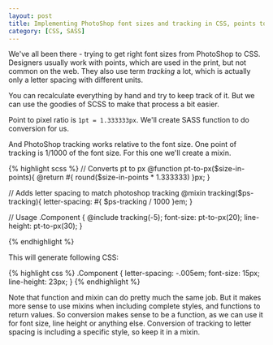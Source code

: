```yaml
---
layout: post
title: Implementing PhotoShop font sizes and tracking in CSS, points to pixels conversion
category: [CSS, SASS]
---
```


We've all been there - trying to get right font sizes from PhotoShop to CSS.
Designers usually work with points, which are used in the print, but not common on the web.
They also use term *tracking* a lot, which is actually only a letter spacing with different units.

You can recalculate everything by hand and try to keep track of it.
But we can use the goodies of SCSS to make that process a bit easier.

Point to pixel ratio is `1pt = 1.333333px`. We'll create SASS function to do conversion for us.

And PhotoShop tracking works relative to the font size.
One point of tracking is 1/1000 of the font size.
For this one we'll create a mixin.

<!--more-->

{% highlight scss %}
// Converts pt to px
@function pt-to-px($size-in-points){
    @return #{ round($size-in-points * 1.333333) }px;
}

// Adds letter spacing to match photoshop tracking
@mixin tracking($ps-tracking){
    letter-spacing: #{ $ps-tracking / 1000 }em;
}

// Usage
.Component {
    @include tracking(-5);
    font-size: pt-to-px(20);
    line-height: pt-to-px(30);
}

{% endhighlight %}

This will generate following CSS:

{% highlight css %}
.Component {
    letter-spacing: -.005em;
    font-size: 15px;
    line-height: 23px;
}
{% endhighlight %}

Note that function and mixin can do pretty much the same job.
But it makes more sense to use mixins when including complete styles,
and functions to return values.
So conversion makes sense to be a function,
as we can use it for font size, line height or anything else.
Conversion of tracking to letter spacing is including a specific style,
so keep it in a mixin.
